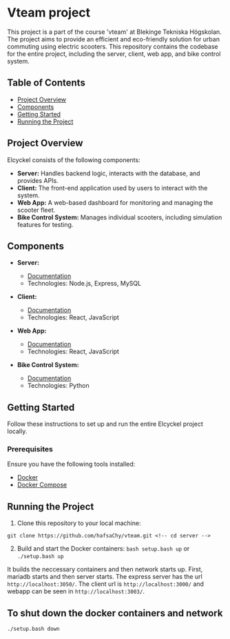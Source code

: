 # Vteam project
This project is a part of the course 'vteam' at Blekinge Tekniska Högskolan. The project aims to provide an efficient and eco-friendly solution for urban commuting using electric scooters. This repository contains the codebase for the entire project, including the server, client, web app, and bike control system.

## Table of Contents

- [Project Overview](#project-overview)
- [Components](#components)
- [Getting Started](#getting-started)
- [Running the Project](#running-the-project)

## Project Overview

Elcyckel consists of the following components:

- **Server:** Handles backend logic, interacts with the database, and provides APIs.
- **Client:** The front-end application used by users to interact with the system.
- **Web App:** A web-based dashboard for monitoring and managing the scooter fleet.
- **Bike Control System:** Manages individual scooters, including simulation features for testing.

## Components

- **Server:**
  - [Documentation](server/README.md)
  - Technologies: Node.js, Express, MySQL

- **Client:**
  - [Documentation](client/README.md)
  - Technologies: React, JavaScript

- **Web App:**
  - [Documentation](webapp/README.md)
  - Technologies: React, JavaScript

- **Bike Control System:**
  - [Documentation](bike/README.md)
  - Technologies: Python

## Getting Started

Follow these instructions to set up and run the entire Elcyckel project locally.

### Prerequisites

Ensure you have the following tools installed:

- [Docker](https://www.docker.com/)
- [Docker Compose](https://docs.docker.com/compose/)

## Running the Project

1. Clone this repository to your local machine:

```git clone https://github.com/hafsaChy/vteam.git <!-- cd server -->```

2. Build and start the Docker containers:
```bash setup.bash up```
or 
```./setup.bash up```

It builds the neccessary containers and then network starts up. First, mariadb starts and then server starts. The express server has the url ```http://localhost:3050/```. The client url is ```http://localhost:3000/``` and webapp can be seen in ```http://localhost:3003/```.

## To shut down the docker containers and network
```
./setup.bash down
```